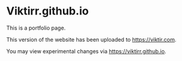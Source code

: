# Viktirr.github.io
This is a portfolio page.
  
This version of the website has been uploaded to https://viktir.com.

You may view experimental changes via https://viktirr.github.io.